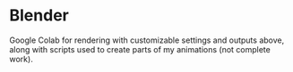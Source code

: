 # Blender

Google Colab for rendering with customizable settings and outputs above, along with scripts used to create parts of my animations (not complete work).
